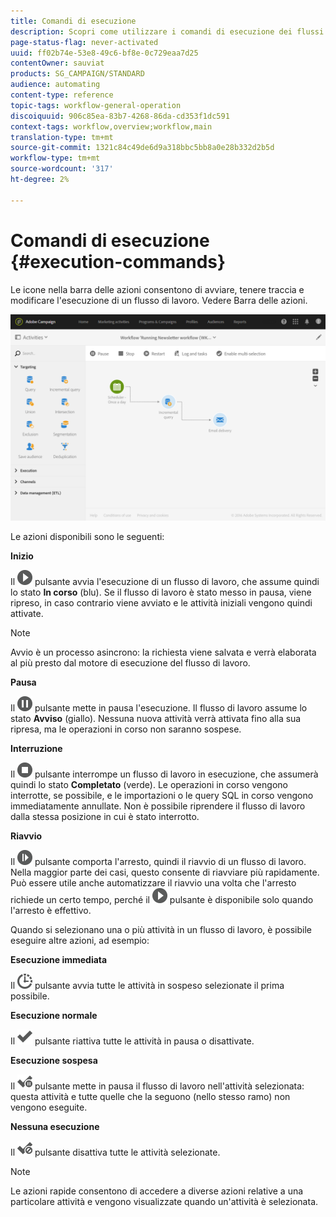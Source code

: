 ```yaml
---
title: Comandi di esecuzione
description: Scopri come utilizzare i comandi di esecuzione dei flussi di lavoro.
page-status-flag: never-activated
uuid: ff02b74e-53e8-49c6-bf8e-0c729eaa7d25
contentOwner: sauviat
products: SG_CAMPAIGN/STANDARD
audience: automating
content-type: reference
topic-tags: workflow-general-operation
discoiquuid: 906c85ea-83b7-4268-86da-cd353f1dc591
context-tags: workflow,overview;workflow,main
translation-type: tm+mt
source-git-commit: 1321c84c49de6d9a318bbc5bb8a0e28b332d2b5d
workflow-type: tm+mt
source-wordcount: '317'
ht-degree: 2%

---
```



# Comandi di esecuzione {#execution-commands}

Le icone nella barra delle azioni consentono di avviare, tenere traccia e modificare l&#39;esecuzione di un flusso di lavoro. Vedere Barra [](../../automating/using/workflow-interface.md#action-bar)delle azioni.

![](assets/wkf_execution_2.png)

Le azioni disponibili sono le seguenti:

**Inizio**

Il ![](assets/play_darkgrey-24px.png) pulsante avvia l&#39;esecuzione di un flusso di lavoro, che assume quindi lo stato **In corso** (blu). Se il flusso di lavoro è stato messo in pausa, viene ripreso, in caso contrario viene avviato e le attività iniziali vengono quindi attivate.

>[!NOTE]
>
>Avvio è un processo asincrono: la richiesta viene salvata e verrà elaborata al più presto dal motore di esecuzione del flusso di lavoro.

**Pausa**

Il ![](assets/pause_darkgrey-24px.png) pulsante mette in pausa l&#39;esecuzione. Il flusso di lavoro assume lo stato **Avviso** (giallo). Nessuna nuova attività verrà attivata fino alla sua ripresa, ma le operazioni in corso non saranno sospese.

**Interruzione**

Il ![](assets/stop_darkgrey-24px.png) pulsante interrompe un flusso di lavoro in esecuzione, che assumerà quindi lo stato **Completato** (verde). Le operazioni in corso vengono interrotte, se possibile, e le importazioni o le query SQL in corso vengono immediatamente annullate. Non è possibile riprendere il flusso di lavoro dalla stessa posizione in cui è stato interrotto.

**Riavvio**

Il ![](assets/pauseplay_darkgrey-24px.png) pulsante comporta l&#39;arresto, quindi il riavvio di un flusso di lavoro. Nella maggior parte dei casi, questo consente di riavviare più rapidamente. Può essere utile anche automatizzare il riavvio una volta che l&#39;arresto richiede un certo tempo, perché il ![](assets/play_darkgrey-24px.png) pulsante è disponibile solo quando l&#39;arresto è effettivo.

Quando si selezionano una o più attività in un flusso di lavoro, è possibile eseguire altre azioni, ad esempio:

**Esecuzione immediata**

Il ![](assets/pending_darkgrey-24px.png) pulsante avvia tutte le attività in sospeso selezionate il prima possibile.

**Esecuzione normale**

Il ![](assets/check_darkgrey-24px.png) pulsante riattiva tutte le attività in pausa o disattivate.

**Esecuzione sospesa**

Il ![](assets/check_pause_darkgrey-24px.png) pulsante mette in pausa il flusso di lavoro nell&#39;attività selezionata: questa attività e tutte quelle che la seguono (nello stesso ramo) non vengono eseguite.

**Nessuna esecuzione**

Il ![](assets/checkdisable.png) pulsante disattiva tutte le attività selezionate.

>[!NOTE]
>
>Le azioni rapide consentono di accedere a diverse azioni relative a una particolare attività e vengono visualizzate quando un&#39;attività è selezionata.
